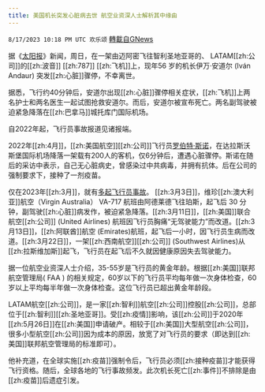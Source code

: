 ```yaml
---
title: 美国机长突发心脏病去世 航空业资深人士解析其中缘由
---
```

`8/17/2023 10:18 PM UTC 欢乐颂` [轉載自GNews](https://gnews.org/articles/1564650)



据《[太阳报](https://www.the-sun.com/news/8854881/pilot-ivan-andaur-dies-toilet-flying-boeing/)》新闻，周日，在一架由迈阿密飞往智利圣地亚哥的、 LATAM[[zh:公司]]的[[zh:波音]] [[zh:787]] [[zh:飞机]]上，现年56 岁的机长伊万·安道尔 (Iván Andaur) 突发[[zh:心脏]]骤停，不幸离世。

据悉，飞行约40分钟后，安道尔出现[[zh:心脏]]骤停相关症状，[[zh:飞机]]上两名护士和两名医生一起试图抢救安道尔。而后，安道尔被宣布死亡。两名副驾驶被迫紧急降落在[[zh:巴拿马]]城托库门国际机场。

自2022年起，飞行员事故报道见诸报端。

2022年[[zh:4月]]，[[zh:美国航空]][[zh:公司]]飞行员[罗伯特·斯诺](https://gnews.org/m/206129)，在达拉斯沃斯堡国际机场降落一架载有200人的客机，仅6分钟后，遭遇心脏骤停。斯诺在随后的采访中表示，自己无心脏病史，曾感染过中共病毒，并拥有抗体。后在公司的强制要求下，接种了一剂疫苗。

仅在2023年[[zh:3月]]，就有[多起飞行员事故](https://gettr.com/post/p2ce54p18ce)。 [[zh:3月3日]]，维珍[[zh:澳大利亚]]航空（Virgin Australia） VA-717 航班由阿德莱德飞往珀斯，起飞后 30 分钟，副驾驶[[zh:心脏]]病发作，被迫紧急降落。[[zh:3月11日]]，[[zh:美国]]联合航空[[zh:公司]] (United Airlines) 航班因飞行员胸痛“无驾驶能力”而改道。[[zh:3月13日]]，[[zh:阿联酋]]航空 (Emirates)航班，起飞后一小时，因飞行员生病而改道。[[zh:3月22日]]，一架[[zh:西南航空]][[zh:公司]] (Southwest Airlines)从[[zh:拉斯维加斯]]起飞，飞行员在起飞后不久就因健康原因失去驾驶能力。

据一位航空业资深人士介绍，35-55岁是飞行员的黄金年龄。根据[[zh:美国]]联邦航空管理局( FAA ) 的相关规定，60岁以下的飞行员平均每年做一次身体检查，60岁以上平均每半年做一次身体检查。这位飞行员已超出黄金年龄段。

LATAM航空[[zh:公司]]，是一家[[zh:智利]]航空[[zh:公司]]控股[[zh:公司]]，总部位于[[zh:智利]][[zh:圣地亚哥]]。受[[zh:疫情]]影响，该[[zh:公司]]于2020年[[zh:5月26日]]在[[zh:美国]]申请破产。相较于[[zh:美国]]大型航空[[zh:公司]]，很多小型航空[[zh:公司]]因为成本的原因，放宽了对飞行员的要求（即达到[[zh:美国]]联邦航空管理局的标准即可）。

他补充道，在全球实施[[zh:疫苗]]强制令后，飞行员必须[[zh:接种疫苗]]才能获得飞行资格。随后，全球各地的飞行事故频发。此次机长死亡[[zh:事件]]不排除是由[[zh:疫苗]]后遗症引发。
